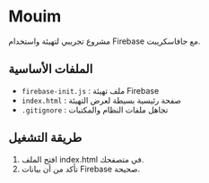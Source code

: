 # Mouim

مشروع تجريبي لتهيئة واستخدام Firebase مع جافاسكريبت.

## الملفات الأساسية

- `firebase-init.js` : ملف تهيئة Firebase
- `index.html` : صفحة رئيسية بسيطة لعرض التهيئة
- `.gitignore` : تجاهل ملفات النظام والمكتبات

## طريقة التشغيل

1. افتح الملف index.html في متصفحك.
2. تأكد من أن بيانات Firebase صحيحة.
